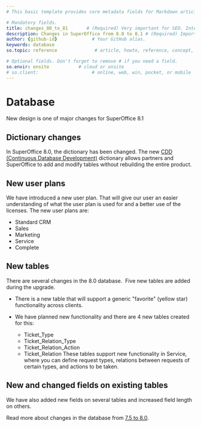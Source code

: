 ```yaml
---
# This basic template provides core metadata fields for Markdown articles on docs.superoffice.com.

# Mandatory fields.
title: changes_80_to_81       # (Required) Very important for SEO. Intent in a unique string of 43-59 chars including spaces.
description: Changes in SuperOffice from 8.0 to 8.1 # (Required) Important for SEO. Recommended character length is 115-145 characters including spaces.
author: {github-id}             # Your GitHub alias.
keywords: database
so.topic: reference              # article, howto, reference, concept, guide

# Optional fields. Don't forget to remove # if you need a field.
so.envir: onsite           # cloud or onsite
# so.client:                    # online, web, win, pocket, or mobile
---
```


# Database

New design is one of major changes for SuperOffice 8.1

## Dictionary changes

In SuperOffice 8.0, the dictionary has been changed. The new [CDD (Continuous Database Development)][1] dictionary allows partners and SuperOffice to add and modify tables without rebuilding the entire product.

## New user plans

We have introduced a new user plan. That will give our user an easier understanding of what the user plan is used for and a better use of the licenses. The new user plans are:

* Standard CRM
* Sales
* Marketing
* Service
* Complete  

## New tables

There are several changes in the 8.0 database.  Five new tables are added during the upgrade.

* There is a new table that will support a generic "favorite" (yellow star) functionality across clients.

* We have planned new functionality and there are 4 new tables created for this:
  * Ticket\_Type
  * Ticket\_Relation\_Type
  * Ticket\_Relation\_Action
  * Ticket\_Relation
  These tables support new functionality in Service, where you can define request types, relations between requests of certain types, and actions to be taken.

## New and changed fields on existing tables

We have also added new fields on several tables and increased field length on others.

Read more about changes in the database from [7.5 to 8.0][2].

<!-- Referenced links -->
[1]: ../dictionary/continuousdatabase.md
[2]: changes-75-80.md
